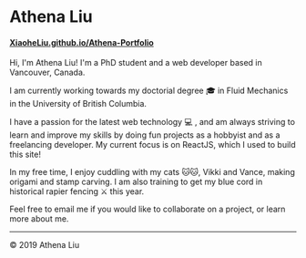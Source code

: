# Athena Liu

#### [XiaoheLiu.github.io/Athena-Portfolio](https://xiaoheliu.github.io/Athena-Portfolio/)

Hi, I'm Athena Liu! I'm a PhD student and a web developer based in Vancouver, Canada.

I am currently working towards my doctorial degree 🎓 in Fluid Mechanics in the University of British Columbia.

I have a passion for the latest web technology 💻 , and am always striving to learn and improve my skills by doing fun projects as a hobbyist and as a freelancing developer. My current focus is on ReactJS, which I used to build this site!

In my free time, I enjoy cuddling with my cats 🐱🐱, Vikki and Vance, making origami and stamp carving. I am also training to get my blue cord in historical rapier fencing ⚔ this year.

Feel free to email me if you would like to collaborate on a project, or learn more about me.

---

© 2019 Athena Liu
